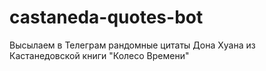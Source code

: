 # castaneda-quotes-bot
Высылаем в Телеграм рандомные цитаты Дона Хуана из Кастанедовской книги "Колесо Времени"
